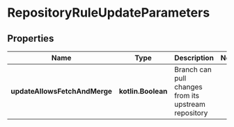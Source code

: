 
# RepositoryRuleUpdateParameters

## Properties
Name | Type | Description | Notes
------------ | ------------- | ------------- | -------------
**updateAllowsFetchAndMerge** | **kotlin.Boolean** | Branch can pull changes from its upstream repository | 



